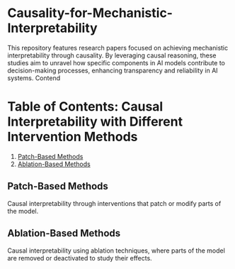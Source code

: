 # Causality-for-Mechanistic-Interpretability
This repository features research papers focused on achieving mechanistic interpretability through causality. By leveraging causal reasoning, these studies aim to unravel how specific components in AI models contribute to decision-making processes, enhancing transparency and reliability in AI systems.
Contend

# Table of Contents: Causal Interpretability with Different Intervention Methods

1. [Patch-Based Methods](#patch-based-methods)
2. [Ablation-Based Methods](#ablation-based-methods)

## Patch-Based Methods
Causal interpretability through interventions that patch or modify parts of the model.

## Ablation-Based Methods
Causal interpretability using ablation techniques, where parts of the model are removed or deactivated to study their effects.


